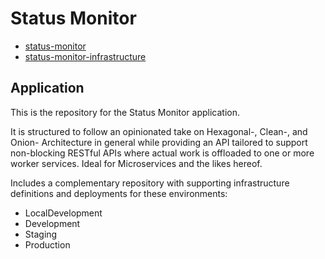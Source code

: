 # Status Monitor

- [status-monitor](https://github.com/codebeltnet/status-monitor)
- [status-monitor-infrastructure](https://github.com/codebeltnet/status-monitor-infrastructure)

## Application

This is the repository for the Status Monitor application.

It is structured to follow an opinionated take on Hexagonal-, Clean-, and Onion- Architecture in general while providing an API tailored to support non-blocking RESTful APIs where actual work is offloaded to one or more worker services. Ideal for Microservices and the likes hereof.

Includes a complementary repository with supporting infrastructure definitions and deployments for these environments:

- LocalDevelopment
- Development
- Staging
- Production
